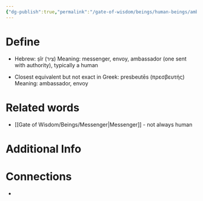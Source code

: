 ```yaml
---
{"dg-publish":true,"permalink":"/gate-of-wisdom/beings/human-beings/ambassador/","tags":["#GateWisdom","#Being","#HumanBeing","#A"]}
---
```


# Define
- Hebrew: ṣîr (צִיר) Meaning: messenger, envoy, ambassador (one sent with authority), typically a human

- Closest equivalent but not exact in Greek: presbeutēs (πρεσβευτής) Meaning: ambassador, envoy


# Related words
- [[Gate of Wisdom/Beings/Messenger\|Messenger]] - not always human

# Additional Info


# Connections
- 

